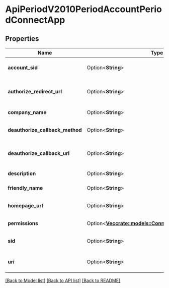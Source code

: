# ApiPeriodV2010PeriodAccountPeriodConnectApp

## Properties

Name | Type | Description | Notes
------------ | ------------- | ------------- | -------------
**account_sid** | Option<**String**> | The SID of the [Account](https://www.twilio.com/docs/iam/api/account) that created the ConnectApp resource. | [optional]
**authorize_redirect_url** | Option<**String**> | The URL we redirect the user to after we authenticate the user and obtain authorization to access the Connect App. | [optional]
**company_name** | Option<**String**> | The company name set for the Connect App. | [optional]
**deauthorize_callback_method** | Option<**String**> | The HTTP method we use to call `deauthorize_callback_url`. | [optional]
**deauthorize_callback_url** | Option<**String**> | The URL we call using the `deauthorize_callback_method` to de-authorize the Connect App. | [optional]
**description** | Option<**String**> | The description of the Connect App. | [optional]
**friendly_name** | Option<**String**> | The string that you assigned to describe the resource. | [optional]
**homepage_url** | Option<**String**> | The public URL where users can obtain more information about this Connect App. | [optional]
**permissions** | Option<[**Vec<crate::models::ConnectAppEnumPermission>**](connect_app_enum_permission.md)> | The set of permissions that your ConnectApp requests. | [optional]
**sid** | Option<**String**> | The unique string that that we created to identify the ConnectApp resource. | [optional]
**uri** | Option<**String**> | The URI of the resource, relative to `https://api.twilio.com`. | [optional]

[[Back to Model list]](../README.md#documentation-for-models) [[Back to API list]](../README.md#documentation-for-api-endpoints) [[Back to README]](../README.md)


